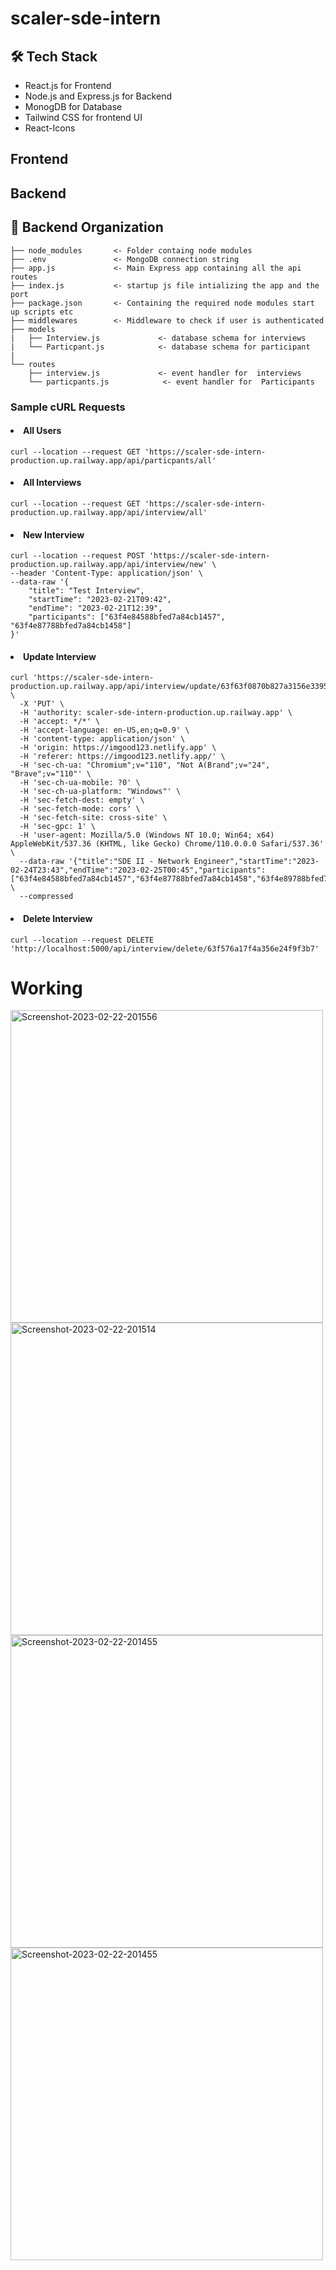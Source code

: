 # scaler-sde-intern

## 🛠️ Tech Stack
- React.js for Frontend
- Node.js and Express.js for Backend
- MonogDB for Database
- Tailwind CSS for frontend UI
- React-Icons
## Frontend


## Backend
📂 Backend Organization
------------

    ├── node_modules       <- Folder containg node modules 
    ├── .env               <- MongoDB connection string
    ├── app.js             <- Main Express app containing all the api routes
    ├── index.js           <- startup js file intializing the app and the port
    ├── package.json       <- Containing the required node modules start up scripts etc
    ├── middlewares        <- Middleware to check if user is authenticated
    ├── models
    |   ├── Interview.js             <- database schema for interviews
    |   └── Particpant.js            <- database schema for participant
    |
    └── routes
        ├── interview.js             <- event handler for  interviews
        └── particpants.js            <- event handler for  Participants

### Sample cURL Requests

#### <li> All Users</li>
``` 
curl --location --request GET 'https://scaler-sde-intern-production.up.railway.app/api/particpants/all' 
```

#### <li> All Interviews</li>
``` 
curl --location --request GET 'https://scaler-sde-intern-production.up.railway.app/api/interview/all'
```

#### <li>New Interview</li>
``` 
curl --location --request POST 'https://scaler-sde-intern-production.up.railway.app/api/interview/new' \
--header 'Content-Type: application/json' \
--data-raw '{
    "title": "Test Interview",
    "startTime": "2023-02-21T09:42",
    "endTime": "2023-02-21T12:39",
    "participants": ["63f4e84588bfed7a84cb1457", "63f4e87788bfed7a84cb1458"]
}'
```

#### <li>Update Interview</li>
``` 
curl 'https://scaler-sde-intern-production.up.railway.app/api/interview/update/63f63f0870b827a3156e3395' \
  -X 'PUT' \
  -H 'authority: scaler-sde-intern-production.up.railway.app' \
  -H 'accept: */*' \
  -H 'accept-language: en-US,en;q=0.9' \
  -H 'content-type: application/json' \
  -H 'origin: https://imgood123.netlify.app' \
  -H 'referer: https://imgood123.netlify.app/' \
  -H 'sec-ch-ua: "Chromium";v="110", "Not A(Brand";v="24", "Brave";v="110"' \
  -H 'sec-ch-ua-mobile: ?0' \
  -H 'sec-ch-ua-platform: "Windows"' \
  -H 'sec-fetch-dest: empty' \
  -H 'sec-fetch-mode: cors' \
  -H 'sec-fetch-site: cross-site' \
  -H 'sec-gpc: 1' \
  -H 'user-agent: Mozilla/5.0 (Windows NT 10.0; Win64; x64) AppleWebKit/537.36 (KHTML, like Gecko) Chrome/110.0.0.0 Safari/537.36' \
  --data-raw '{"title":"SDE II - Network Engineer","startTime":"2023-02-24T23:43","endTime":"2023-02-25T00:45","participants":["63f4e84588bfed7a84cb1457","63f4e87788bfed7a84cb1458","63f4e89788bfed7a84cb145a"]}' \
  --compressed
```

#### <li>Delete Interview</li>
``` 
curl --location --request DELETE 'http://localhost:5000/api/interview/delete/63f576a17f4a356e24f9f3b7'
```

# Working
<td valign="top"><img src="https://i.ibb.co/qnSrVrx/Screenshot-2023-02-22-201556.png" alt="Screenshot-2023-02-22-201556" border="0" width="500" /></td>
<td valign="top"><img src="https://i.ibb.co/h70H5LT/Screenshot-2023-02-22-201514.png" alt="Screenshot-2023-02-22-201514" border="0" width="500" /></td>
<td valign="top"><img src="https://i.ibb.co/GC8Km0w/Screenshot-2023-02-22-201455.png" alt="Screenshot-2023-02-22-201455" border="0" width="500" /></td>
<td valign="top"><img src="https://i.ibb.co/G5LQdcm/Whats-App-Image-2023-02-22-at-20-17-00.jpg" alt="Screenshot-2023-02-22-201455" border="0" width="500" /></td>
